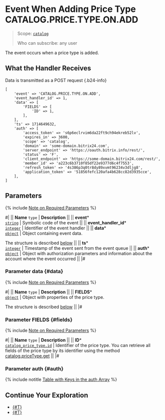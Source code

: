 # Event When Adding Price Type CATALOG.PRICE.TYPE.ON.ADD

> Scope: [`catalog`](../../scopes/permissions.md)
>
> Who can subscribe: any user

The event occurs when a price type is added.

## What the Handler Receives

Data is transmitted as a POST request {.b24-info}

```
[
    'event' => 'CATALOG.PRICE.TYPE.ON.ADD',    
    'event_handler_id' => 1,
    'data' => [
        'FIELDS' => [
            'ID' => 1,
        ],
    ],
    'ts' => 1714649632,
    'auth' => [
        'access_token' => 's6p6eclrvim6da22ft9ch94ekreb52lv',
        'expires_in' => 3600,
        'scope' => 'catalog',
        'domain' => 'some-domain.bitrix24.com',
        'server_endpoint' => 'https://oauth.bitrix.info/rest/',
        'status' => 'F',
        'client_endpoint' => 'https://some-domain.bitrix24.com/rest/',
        'member_id' => 'a223c6b3710f85df22e9377d6c4f7553',
        'refresh_token' => '4s386p3q0tr8dy89xvmt96234v3dljg8',
        'application_token' => '51856fefc120afa4b628cc82d3935cce',
    ],
]
```

## Parameters

{% include [Note on Required Parameters](../../../_includes/required.md) %}

#|
|| **Name**
`type` | **Description** ||
|| **event***  
[`string`](../../data-types.md) | Symbolic code of the event ||
|| **event_handler_id***  
[`integer`](../../data-types.md) | Identifier of the event handler ||
|| **data***  
[`object`](../../data-types.md) | Object containing event data.

The structure is described [below](#data) ||
|| **ts***  
[`integer`](../../data-types.md) | Timestamp of the event sent from the event queue ||
|| **auth***  
[`object`](../../data-types.md) | Object with authorization parameters and information about the account where the event occurred ||
|#

### Parameter data {#data}

{% include [Note on Required Parameters](../../../_includes/required.md) %}

#|
|| **Name**
`type` | **Description** ||
|| **FIELDS***  
[`object`](../../data-types.md) | Object with properties of the price type.

The structure is described [below](#fields) ||
|#

### Parameter FIELDS {#fields}

{% include [Note on Required Parameters](../../../_includes/required.md) %}

#|
|| **Name**
`type` | **Description** ||
|| **ID***  
[`catalog_price_type.id`](../data-types.md#catalog_price_type) | Identifier of the price type. You can retrieve all fields of the price type by its identifier using the method [catalog.priceType.get](../price-type/catalog-price-type-get.md) ||
|#

### Parameter auth {#auth}

{% include notitle [Table with Keys in the auth Array](../../../_includes/auth-params-in-events.md) %}

## Continue Your Exploration

- [{#T}](./catalog-price-type-on-update.md)
- [{#T}](./catalog-price-type-on-delete.md)